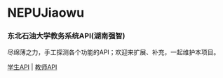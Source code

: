 # NEPUJiaowu
### 东北石油大学教务系统API(湖南强智)

尽绵薄之力，手工探测各个功能的API；欢迎来扩展、补充，一起维护本项目。

[学生API](https://github.com/bytegoing/NEPUJiaowu/blob/master/Student.md) | [教师API](https://github.com/bytegoing/NEPUJiaowu/blob/master/Teacher.md)
